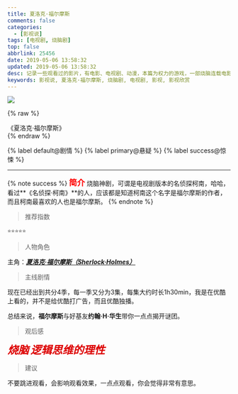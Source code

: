 ```yaml
---
title: 夏洛克·福尔摩斯
comments: false
categories:
  - [影视说]
tags: [电视剧, 烧脑剧]
top: false
abbrlink: 25456
date: 2019-05-06 13:58:32
updated: 2019-05-06 13:58:32
desc: 记录一些观看过的影片，有电影、电视剧、动漫，本篇为权力的游戏，一部烧脑连载电影之夏洛克·福尔摩斯
keywords: 影视说, 夏洛克·福尔摩斯, 烧脑剧, 电视剧, 影视, 影视欣赏
---
```


![](/images/article_xialuoke.jpeg)

{% raw %}
<div class="post_cus_note">《夏洛克·福尔摩斯》</div>
{% endraw %}

{% label default@剧情 %} {% label primary@悬疑 %} {% label success@惊悚 %}

<!-- more -->
<hr />

{% note success %}
<font size="4" color="red">**简介**</font>
烧脑神剧，可谓是电视剧版本的名侦探柯南，哈哈，看过**《名侦探·柯南》**的人，应该都是知道柯南这个名字是福尔摩斯的作者，而且柯南最喜欢的人也是福尔摩斯。
{% endnote %}

> 推荐指数

    ⭐️⭐️⭐️⭐️⭐️

> 人物角色

主角：[***夏洛克·福尔摩斯（Sherlock·Holmes）***](https://baike.baidu.com/item/%E5%A4%8F%E6%B4%9B%E5%85%8B%C2%B7%E7%A6%8F%E5%B0%94%E6%91%A9%E6%96%AF/65994)

> 主线剧情

现在已经出到共分4季，每一季又分为3集，每集大约时长1h30min，我是在优酷上看的，并不是给优酷打广告，而且优酷独播。

总结来说，**福尔摩斯**与好基友**约翰·H·华生**带你一点点揭开谜团。


> 观后感

***<font color="#dd0000" size="5">烧脑</font>***
***<font color="#dd0000" size="5">逻辑思维的理性</font>***

> 建议

不要跳进观看，会影响观看效果，一点点观看，你会觉得非常有意思。
